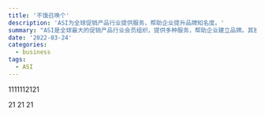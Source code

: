 ```yaml
---
title: '不饿召唤个'
description: 'ASI为全球促销产品行业提供服务，帮助企业提升品牌知名度。'
summary: "ASI是全球最大的促销产品行业会员组织，提供多种服务，帮助企业建立品牌。其独特的商业模式和高效的会员服务，使得企业能够在不赊账的情况下获得高毛利，并通过专业的展会和培训提升市场竞争力。"
date: '2022-03-24'
categories:
  - business
tags:
  - ASI
---
```



1111112121

21
21
21